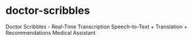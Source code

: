 # doctor-scribbles
Doctor Scribbles - Real-Time Transcription Speech-to-Text + Translation + Recommendations Medical Assistant
